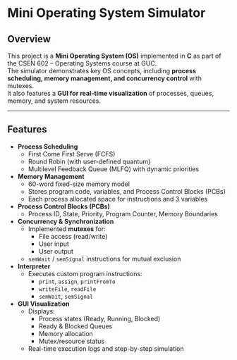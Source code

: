 # Mini Operating System Simulator

## Overview
This project is a **Mini Operating System (OS)** implemented in **C** as part of the CSEN 602 – Operating Systems course at GUC.  
The simulator demonstrates key OS concepts, including **process scheduling, memory management, and concurrency control** with mutexes.  
It also features a **GUI for real-time visualization** of processes, queues, memory, and system resources.

---

## Features
- **Process Scheduling**
  - First Come First Serve (FCFS)
  - Round Robin (with user-defined quantum)
  - Multilevel Feedback Queue (MLFQ) with dynamic priorities
- **Memory Management**
  - 60-word fixed-size memory model
  - Stores program code, variables, and Process Control Blocks (PCBs)
  - Each process allocated space for instructions and 3 variables
- **Process Control Blocks (PCBs)**
  - Process ID, State, Priority, Program Counter, Memory Boundaries
- **Concurrency & Synchronization**
  - Implemented **mutexes** for:
    - File access (read/write)
    - User input
    - User output
  - `semWait` / `semSignal` instructions for mutual exclusion
- **Interpreter**
  - Executes custom program instructions:
    - `print`, `assign`, `printFromTo`
    - `writeFile`, `readFile`
    - `semWait`, `semSignal`
- **GUI Visualization**
  - Displays:
    - Process states (Ready, Running, Blocked)
    - Ready & Blocked Queues
    - Memory allocation
    - Mutex/resource status
  - Real-time execution logs and step-by-step simulation
